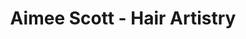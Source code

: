 ---
title: "Aimee Scott - Hair Artistry"
url: /dundee/aimee-scott-hair-artistry/
shop: hairdresser
---